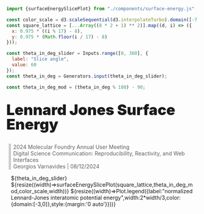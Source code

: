 ```js
import {surfaceEnergySlicePlot} from "./components/surface-energy.js"
```

```js
const color_scale = d3.scaleSequential(d3.interpolateTurbo).domain([-7, -2]);
const square_lattice = [...Array((8 * 2 + 1) ** 2)].map((d, i) => ({
  x: 0.975 * ((i % 17) - 8),
  y: 0.975 * (Math.floor(i / 17) - 8)
}));
```

```js
const theta_in_deg_slider = Inputs.range([0, 360], {
  label: "Slice angle",
  value: 60
});
const theta_in_deg = Generators.input(theta_in_deg_slider);
```
```js
const theta_in_deg_mod = (theta_in_deg % 180) - 90;
```
 
# Lennard Jones Surface Energy

<blockquote>

2024 Molecular Foundry Annual User Meeting  
Digital Science Communication: Reproducibility, Reactivity, and Web Interfaces  
Georgios Varnavides | 08/12/2024  

</blockquote> 

<div class="centered-div">
  ${theta_in_deg_slider}
  ${resize((width)=>surfaceEnergySlicePlot(square_lattice,theta_in_deg_mod,color_scale,width))}
  ${resize((width)=>Plot.legend({label:"normalized Lennard-Jones interatomic potential energy",width:2*width/3,color:{domain:[-3,0]},style:{margin:'0 auto'}}))}
</div>

<style>

h1 {
  margin: 2rem 0;
  max-width: none;
  font-size: 4vw;
  font-weight: 900;
  line-height: 1;
}

.centered-div {
  margin: 0 auto;
  max-width: 480px;
}

blockquote {
  max-width: none;
  border-left: 6px solid #ccc;
  margin-left: 6px;
  padding-left: 6px;
}

</style>
